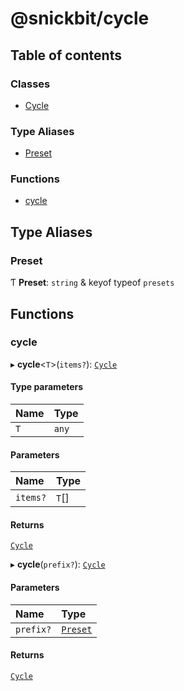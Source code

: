 # @snickbit/cycle

## Table of contents

### Classes

- [Cycle](classes/Cycle.md)

### Type Aliases

- [Preset](README.md#preset)

### Functions

- [cycle](README.md#cycle)

## Type Aliases

### Preset

Ƭ **Preset**: `string` & keyof typeof `presets`

## Functions

### cycle

▸ **cycle**<`T`\>(`items?`): [`Cycle`](classes/Cycle.md)

#### Type parameters

| Name | Type |
| :------ | :------ |
| `T` | `any` |

#### Parameters

| Name | Type |
| :------ | :------ |
| `items?` | `T`[] |

#### Returns

[`Cycle`](classes/Cycle.md)

▸ **cycle**(`prefix?`): [`Cycle`](classes/Cycle.md)

#### Parameters

| Name | Type |
| :------ | :------ |
| `prefix?` | [`Preset`](README.md#preset) |

#### Returns

[`Cycle`](classes/Cycle.md)
